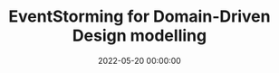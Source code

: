 ---
title: 'EventStorming for Domain-Driven Design modelling'
description: >
 Creating multiple models for the same problem is one of the more important lessons that Domain-Driven Design teaches us. It’s a lot cheaper to quickly iterate over them and throw away less useful prototypes before we even start coding. However the way Agile software teams gain knowledge about what to build is either by the product owner or business analyst serving as a proxy to domain knowledge. Domain knowledge usually ends up as second-hand news in either functional design documents or as user stories in a Scrum tools such as Jira. Second-hand knowledge is a significant risk when building software. Each time information is transferred, the story is changed, and people make assumptions. Because as Alberto Brandolini said: “It is not the domain expert’s knowledge that goes into production; it is the developer’s assumption of that knowledge that goes into production”. Sharing knowledge is way more effective if we actively collaborate to gain new insights about the problem at hand. There are a lot of tools available to achieve it, but they have a steep learning curve, resulting in most disciplines having their own tool to model in. To solve it, we need visual collaborative modelling to learn between multiple disciplines. EventStorming is a technique that can facilitate visual collaborative modelling between the different disciplines. It is easily learned and empowers continuous knowledge sharing without the need to know a tool. In this workshop, you’ll learn the essentials of EventStorming, and how it can help you gain the necessary insights you need to deliver quality software. With our newly acquired domain knowledge, we can start modelling multiple models for the same problem with Domain-Driven Design patterns. This way of visualising gives us the power to quickly iterate over the different models and figure out which will be the best to use. You will end up with the confidence to start your coding journey TDD style!
conference: 'Software Design & Development'
type: 'workshop'
location: 'London, Unted Kingdom'
website: https://sddconf.com/agenda/
miroBoard: https://miro.com/app/board/uXjVOz8cgVk=
date: 2022-05-20 00:00:00
featured_image: '/images/speaking/2022-05-20-sdd-eventstorming-for-domain-driven-design-modelling.webp'
---